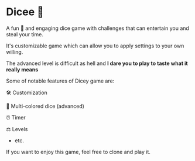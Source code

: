# Dicee 🎲 

A fun 🤗 and engaging dice game with challenges that can entertain you and steal your time.

It's customizable game which can allow you to apply settings to your own willing. 

The advanced level is difficult as hell and __I dare you to play to taste what it really means__

Some of notable features of Dicey game are:

🛠️ Customization

🌈 Multi-colored dice (advanced) 

⏰ Timer

⚖️ Levels

- etc. 

If you want to enjoy this game, feel free to clone and play it. 
